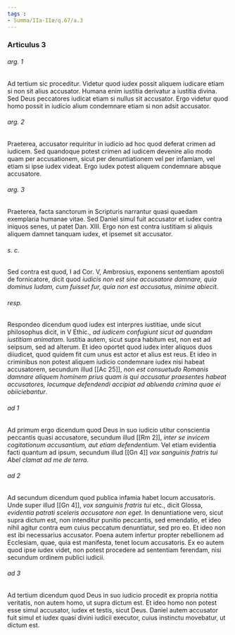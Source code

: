 ```yaml
---
tags : 
- Summa/IIa-IIæ/q.67/a.3
---
```


### Articulus 3

###### arg. 1
Ad tertium sic proceditur. Videtur quod iudex possit aliquem iudicare etiam si non sit alius accusator. Humana enim iustitia derivatur a iustitia divina. Sed Deus peccatores iudicat etiam si nullus sit accusator. Ergo videtur quod homo possit in iudicio alium condemnare etiam si non adsit accusator.

###### arg. 2
Praeterea, accusator requiritur in iudicio ad hoc quod deferat crimen ad iudicem. Sed quandoque potest crimen ad iudicem devenire alio modo quam per accusationem, sicut per denuntiationem vel per infamiam, vel etiam si ipse iudex videat. Ergo iudex potest aliquem condemnare absque accusatore.

###### arg. 3
Praeterea, facta sanctorum in Scripturis narrantur quasi quaedam exemplaria humanae vitae. Sed Daniel simul fuit accusator et iudex contra iniquos senes, ut patet Dan. XIII. Ergo non est contra iustitiam si aliquis aliquem damnet tanquam iudex, et ipsemet sit accusator.

###### s. c.
Sed contra est quod, I ad Cor. V, Ambrosius, exponens sententiam apostoli de fornicatore, dicit quod *iudicis non est sine accusatore damnare, quia dominus Iudam, cum fuisset fur, quia non est accusatus, minime abiecit*.

###### resp.
Respondeo dicendum quod iudex est interpres iustitiae, unde sicut philosophus dicit, in V Ethic., *ad iudicem confugiunt sicut ad quandam iustitiam animatam*. Iustitia autem, sicut supra habitum est, non est ad seipsum, sed ad alterum. Et ideo oportet quod iudex inter aliquos duos diiudicet, quod quidem fit cum unus est actor et alius est reus. Et ideo in criminibus non potest aliquem iudicio condemnare iudex nisi habeat accusatorem, secundum illud [[Ac 25]], *non est consuetudo Romanis damnare aliquem hominem prius quam is qui accusatur praesentes habeat accusatores, locumque defendendi accipiat ad abluenda crimina quae ei obiiciebantur*.

###### ad 1
Ad primum ergo dicendum quod Deus in suo iudicio utitur conscientia peccantis quasi accusatore, secundum illud [[Rm 2]], *inter se invicem cogitationum accusantium, aut etiam defendentium*. Vel etiam evidentia facti quantum ad ipsum, secundum illud [[Gn 4]] *vox sanguinis fratris tui Abel clamat ad me de terra*.

###### ad 2
Ad secundum dicendum quod publica infamia habet locum accusatoris. Unde super illud [[Gn 4]], *vox sanguinis fratris tui* etc., dicit Glossa, *evidentia patrati sceleris accusatore non eget*. In denuntiatione vero, sicut supra dictum est, non intenditur punitio peccantis, sed emendatio, et ideo nihil agitur contra eum cuius peccatum denuntiatur, sed pro eo. Et ideo non est ibi necessarius accusator. Poena autem infertur propter rebellionem ad Ecclesiam, quae, quia est manifesta, tenet locum accusatoris. Ex eo autem quod ipse iudex videt, non potest procedere ad sententiam ferendam, nisi secundum ordinem publici iudicii.

###### ad 3
Ad tertium dicendum quod Deus in suo iudicio procedit ex propria notitia veritatis, non autem homo, ut supra dictum est. Et ideo homo non potest esse simul accusator, iudex et testis, sicut Deus. Daniel autem accusator fuit simul et iudex quasi divini iudicii executor, cuius instinctu movebatur, ut dictum est.

